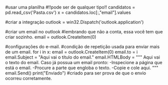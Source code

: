 #usar uma planilha
#!!pode ser de qualquer tipo!!
candidatos = pd.read_csv('Pasta.csv')
x = candidatos.loc[:,"email"].values


#criar a integração
outlook = win32.Dispatch('outlook.application')

#criar um email no outlook
#lembrando que não a conta, essa você tem que criar sozinho.
email = outlook.CreateItem(0)

#configurações do e-mail.
#condição de repetição usada para enviar mais de um email.
for i in x:
    email = outlook.CreateItem(0)
    email.to = i
    email.Subject = "Aqui vai o título do email."
    email.HTMLBody = """ 
    Aqui vai o texto do email.
    Caso já possua um email pronto: 
        -Inspecione a página que está o email.
        -Procure a parte que engloba o texto.
        -Copie e cole aqui.
        """
    email.Send()
print("Enviado") #criado para ser prova de que o envio ocorreu corretamente.